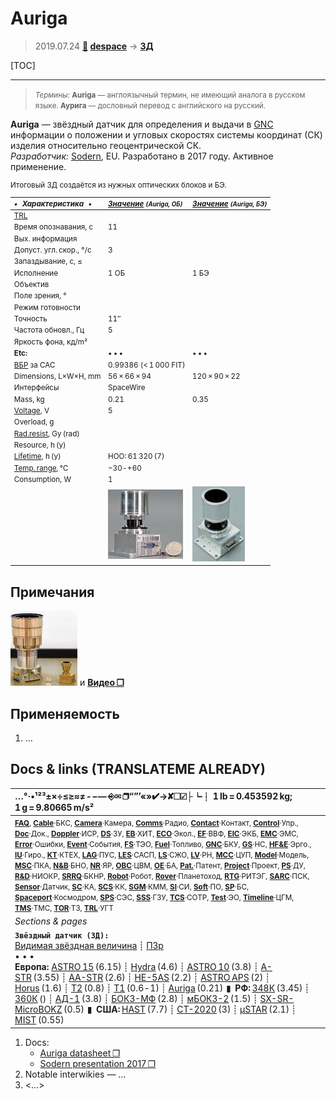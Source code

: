 # Auriga
> 2019.07.24 **[🚀](../index/index.md) [despace](index.md)** → **[ЗД](sensor.md)**

[TOC]

---

> <small>*Термины:* **Auriga** — англоязычный термин, не имеющий аналога в русском языке. **Аурига** — дословный перевод с английского на русский.</small>

**Auriga** — звёздный датчик для определения и выдачи в [GNC](gnc.md) информации о положении и угловых скоростях системы координат (СК) изделия относительно геоцентрической СК.  
*Разработчик:* [Sodern](zz_sodern.md), EU. Разработано в 2017 году. Активное применение.

<small>

Итоговый ЗД создаётся из нужных оптических блоков и БЭ.

|*•    Характеристика    •*|*[Значение](si.md) <small>(Auriga, ОБ)</small>*|*[Значение](si.md) <small>(Auriga, БЭ)</small>*|
|:--|:--|:--|
|[TRL](trl.md)|||
|Время опознавания, с|11||
|Вых. информация|||
|Допуст. угл. скор., °/с|3||
|Запаздывание, с, ≤|||
|Исполнение|1 ОБ|1 БЭ|
|Объектив|||
|Поле зрения, °|||
|Режим готовности|||
|Точность|11″||
|Частота обновл., Гц|5||
|Яркость фона, кд/m²|||
|**Etc:**|• • •|• • •|
|[ВБР](srrq.md) за САС|0.99386 (< 1 000 FIT)||
|Dimensions, L×W×H, mm|56 × 66 × 94|120 × 90 × 22|
|Интерфейсы|SpaceWire||
|Mass, kg|0.21|0.35|
|[Voltage](voltage.md), V|5||
|Overload, g|||
|[Rad.resist](ion_rad.md), Gy (rad)|||
|Resource, h (y)|||
|[Lifetime](lifetime.md), h (y)|НОО: 61 320 (7)||
|[Temp. range](tcs.md), ℃|−30 ‑ +60||
|Consumption, W|1||
||[![](f/sensor/a/auriga_pic2_thumb.jpg)](f/sensor/a/auriga_pic2.jpg)|[![](f/sensor/a/auriga_pic1_thumb.jpg)](f/sensor/a/auriga_pic1.jpg)|

</small>



<p style="page-break-after:always"> </p>

## Примечания
[![](f/sensor/a/auriga_hydra_pic1_thumb.jpg)](f/sensor/a/auriga_hydra_pic1.jpg) и **[Видео ❐](f/sensor/a/auriga_logo_sodern.mkv)**



## Применяемость
   1. …



<p style="page-break-after:always"> </p>

## Docs & links (TRANSLATEME ALREADY)
|…°·•¹²³±×÷≤≥≈≠ ‑ −— ⎆✉ ❐“”’«»✔→✘☐☑├┕┆ 1 lb = 0.453592 kg; 1 g = 9.80665 m/s²|
|:--|
|<small>**[FAQ](faq.md)**, **[Cable](cable.md)**·БКС, **[Camera](cam.md)**·Камера, **[Comms](comms.md)**·Радио, **[Contact](contact.md)**·Контакт, **[Control](control.md)**·Упр., **[Doc](doc.md)**·Док., **[Doppler](doppler.md)**·ИСР, **[DS](ds.md)**·ЗУ, **[EB](eb.md)**·ХИТ, **[ECO](ecology.md)**·Экол., **[EF](ef.md)**·ВВФ, **[ElC](elc.md)**·ЭКБ, **[EMC](emc.md)**·ЭМС, **[Error](error.md)**·Ошибки, **[Event](event.md)**·События, **[FS](fs.md)**·ТЭО, **[Fuel](fuel.md)**·Топливо, **[GNC](gnc.md)**·БКУ, **[GS](scs.md)**·НС, **[HF&E](hfe.md)**·Эрго., **[IU](iu.md)**·Гиро., **[KT](kt.md)**·КТЕХ, **[LAG](lag.md)**·ПУC, **[LES](les.md)**·САСП, **[LS](ls.md)**·СЖО, **[LV](lv.md)**·РН, **[MCC](mcc.md)**·ЦУП, **[Model](model.md)**·Модель, **[MSC](sc.md)**·ПКА, **[N&B](nnb.md)**·БНО, **[NR](nr.md)**·ЯР, **[OBC](obc.md)**·ЦВМ, **[OE](oe.md)**·БА, **[Pat.](патент.md)**·Патент, **[Project](project.md)**·Проект, **[PS](ps.md)**·ДУ, **[R&D](rnd.md)**·НИОКР, **[SRRQ](srrq.md)**·БКНР, **[Robot](robotics.md)**·Робот, **[Rover](rover.md)**·Планетоход, **[RTG](rtg.md)**·РИТЭГ, **[SARC](sarc.md)**·ПСК, **[Sensor](sensor.md)**·Датчик, **[SC](sc.md)**·КА, **[SCS](scs.md)**·КК, **[SGM](sgm.md)**·КММ, **[SI](si.md)**·СИ, **[Soft](soft.md)**·ПО, **[SP](sp.md)**·БС, **[Spaceport](spaceport.md)**·Космодром, **[SPS](sps.md)**·СЭС, **[SSS](sss.md)**·ГЗУ, **[TCS](tcs.md)**·СОТР, **[Test](test.md)**·ЭО, **[Timeline](timeline.md)**·ЦГМ, **[TMS](tms.md)**·ТМС, **[TOR](tor.md)**·ТЗ, **[TRL](trl.md)**·УГТ</small>|
|*Sections & pages*|
|**`Звёздный датчик (ЗД):`**<br> [Видимая звёздная величина](app_mag.md) ┊ [ПЗр](fov.md)<br>• • •<br> **Европа:** [ASTRO 15](astro_15.md) (6.15) ┊ [Hydra](hydra.md) (4.6) ┊ [ASTRO 10](astro_10.md) (3.8) ┊ [A-STR](a_str.md) (3.55) ┊ [AA-STR](aa_str.md) (2.6) ┊ [HE-5AS](he_5as.md) (2.2) ┊ [ASTRO APS](astro_aps.md) (2) ┊ [Horus](horus.md) (1.6) ┊ [T2](t2.md) (0.8) ┊ [T1](t1.md) (0.6 ‑ 1) ┊ [Auriga](auriga.md) (0.21)  ▮  **РФ:** [348К](348k.md) (3.45) ┊ [360К](360k.md) () ┊ [АД-1](ad_1.md) (3.8) ┊ [БОКЗ-МФ](bokz_mf.md) (2.8) ┊ [мБОКЗ-2](мбокз_2.md) (1.5) ┊ [SX-SR-MicroBOKZ](sx_sr_microbokz.md) (0.5)  ▮  **США:** [HAST](hast.md) (7.7) ┊ [CT-2020](ct_2020.md) (3) ┊ [µSTAR](mustar.md) (2.1) ┊ [MIST](mist.md) (0.55) |

   1. Docs:
      - [Auriga datasheet ❐](f/sensor/a/auriga_baseline_datasheet.pdf)
      - [Sodern presentation 2017 ❐](f/sensor/sodern_presentation_2017.pdf)
   1. Notable interwikies — …
   1. <…>
